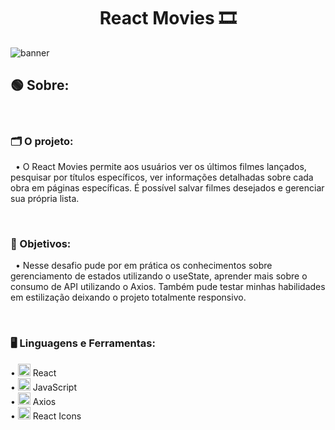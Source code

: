 <div align="center">
  <h1>React Movies 🎞️</h1>
</div>

![banner](https://github.com/brennerpaiva/react-movies/assets/114958953/c5b7d8f4-ed47-4ee2-bb98-a87625169a69)

## 🟢 Sobre: 

<br>

### 🗂️ O projeto: 
&nbsp; • O React Movies permite aos usuários ver os últimos filmes lançados, pesquisar por títulos específicos, ver informações detalhadas sobre cada obra em páginas específicas. É possível salvar filmes desejados e gerenciar sua própria lista.

<br>

### 📌 Objetivos: 
&nbsp; • Nesse desafio pude por em prática os conhecimentos sobre gerenciamento de estados utilizando o useState, aprender mais sobre o consumo de API utilizando o Axios. Também pude testar minhas habilidades em estilização deixando o projeto totalmente responsivo. 

<br>

### 🖥️ Linguagens e Ferramentas: 
• <img width="20px" src="https://skillicons.dev/icons?i=react" alt="testing library icon"/> React\
• <img width="20px" src="https://skillicons.dev/icons?i=javascript" alt="typescript icon"/> JavaScript\
• <img width="20px" src="https://user-images.githubusercontent.com/8939680/57233882-20344080-6fe5-11e9-9086-d20a955bed59.png" alt="styled-components icon"/> Axios\
• <img width=20px src="https://skillicons.dev/icons?i=react"> React Icons
